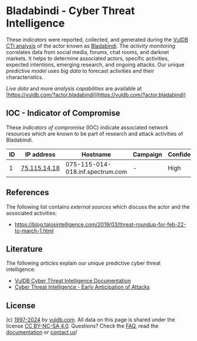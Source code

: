 # Bladabindi - Cyber Threat Intelligence

These _indicators_ were reported, collected, and generated during the [VulDB CTI analysis](https://vuldb.com/?kb.cti) of the actor known as [Bladabindi](https://vuldb.com/?actor.bladabindi). The _activity monitoring_ correlates data from social media, forums, chat rooms, and darknet markets. It helps to determine associated actors, specific activities, expected intentions, emerging research, and ongoing attacks. Our unique _predictive model_ uses _big data_ to forecast activities and their characteristics.

_Live data_ and more _analysis capabilities_ are available at [https://vuldb.com/?actor.bladabindi](https://vuldb.com/?actor.bladabindi)

## IOC - Indicator of Compromise

These _indicators of compromise_ (IOC) indicate associated network resources which are known to be part of research and attack activities of Bladabindi.

ID | IP address | Hostname | Campaign | Confidence
-- | ---------- | -------- | -------- | ----------
1 | [75.115.14.18](https://vuldb.com/?ip.75.115.14.18) | 075-115-014-018.inf.spectrum.com | - | High

## References

The following list contains _external sources_ which discuss the actor and the associated activities:

* https://blog.talosintelligence.com/2019/03/threat-roundup-for-feb-22-to-march-1.html

## Literature

The following _articles_ explain our unique predictive cyber threat intelligence:

* [VulDB Cyber Threat Intelligence Documentation](https://vuldb.com/?kb.cti)
* [Cyber Threat Intelligence - Early Anticipation of Attacks](https://www.scip.ch/en/?labs.20201022)

## License

(c) [1997-2024](https://vuldb.com/?kb.changelog) by [vuldb.com](https://vuldb.com/?kb.about). All data on this page is shared under the license [CC BY-NC-SA 4.0](https://creativecommons.org/licenses/by-nc-sa/4.0/). Questions? Check the [FAQ](https://vuldb.com/?kb.faq), read the [documentation](https://vuldb.com/?kb) or [contact us](https://vuldb.com/?contact)!
